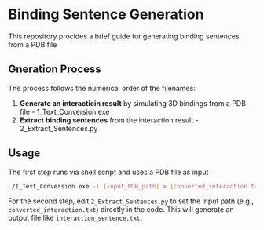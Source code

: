 # Binding Sentence Generation

This repository procides a brief guide for generating binding sentences from a PDB file

## Gneration Process

The process follows the numerical order of the filenames:

1. **Generate an interactioin result** by simulating 3D bindings from a PDB file - 1_Text_Conversion.exe
2. **Extract binding sentences** from the interaction result - 2_Extract_Sentences.py

## Usage

The first step runs via shell script and uses a PDB file as input

```bash
./1_Text_Conversion.exe -l [input_PDB_path] > [converted_interaction.txt]
```

For the second step, edit `2_Extract_Sentences.py` to set the input path (e.g., `converted_interaction.txt`) directly in the code.
This will generate an output file like `interaction_sentence.txt`.
